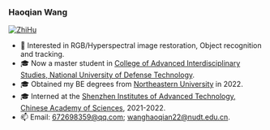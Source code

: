### Haoqian Wang     
[![ZhiHu](https://img.shields.io/badge/ZhiHu-知乎-blue)](https://www.zhihu.com/people/wanghaoq-23) 

- 🔬 Interested in RGB/Hyperspectral image restoration, Object recognition and tracking.
- 🎓 Now a master student in [College of Advanced Interdisciplinary Studies, National University of Defense Technology](https://www.nudt.edu.cn/yssz/qyjcxkxy/index.htm).
- 🎓 Obtained my BE degrees from [Northeastern University](https://www.neu.edu.cn/) in 2022.
- 🎓 Interned at the [Shenzhen Institutes of Advanced Technology, Chinese Academy of Sciences](https://siat.cas.cn/), 2021-2022.
- 📫 Email: 672698359@qq.com; wanghaoqian22@nudt.edu.cn.



